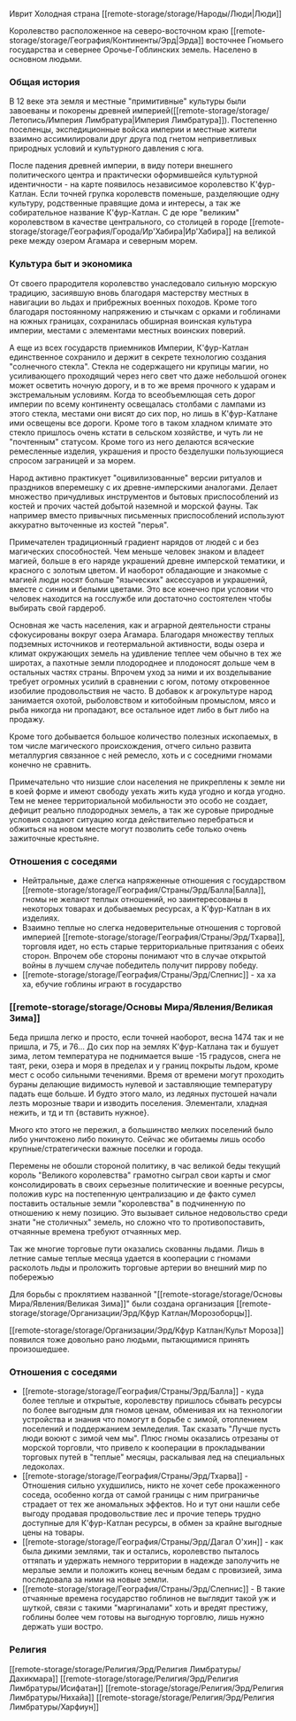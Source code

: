 Иврит
Холодная страна 
[[remote-storage/storage/Народы/Люди|Люди]]

Королевство расположенное на северо-восточном краю [[remote-storage/storage/География/Континенты/Эрд|Эрда]]
восточнее Гномьего государства и севернее Орочье-Гоблинских земель.
Населено в основном людьми.
### Общая история
В 12 веке эта земля и местные "примитивные" культуры были завоеваны и покорены древней империей([[remote-storage/storage/Летопись/Империя Лимбратура|Империя Лимбратура]]). Постепенно поселенцы, экспедиционные войска империи и местные жители взаимно ассимилировали друг друга под гнетом неприветливых природных условий и культурного давления с юга. 

После падения древней империи, в виду потери внешнего  политического центра и практически оформившейся культурной идентичности - на карте появилось независимое королевство К'фур-Катлан.
Если точней групка королевств поменьше, разделяющие одну культуру, родственные правящие дома и интересы, а так же собирательное название К'фур-Катлан. С де юре "великим" королевством в качестве центрального, со столицей в городе [[remote-storage/storage/География/Города/Ир'Хабира|Ир'Хабира]] на великой реке между озером Агамара и северным морем.

### Культура быт и экономика
От своего прародителя королевство унаследовало сильную морскую традицию, засиявшую вновь благодаря мастерству местных в навигации во льдах и прибрежных военных походов.
Кроме того благодаря постоянному напряжению и стычкам с орками и гоблинами на южных границах, сохранилась обширная воинская культура империи, местами с элементами местных воинских поверий. 

А еще из всех государств приемников Империи, К'фур-Катлан единственное сохранило и держит в секрете технологию создания "солнечного стекла". Стекла не содержащего ни крупицы магии, но усиливающего проходящий через него свет что даже небольшой огонек может осветить ночную дорогу, и в то же время прочного к ударам и экстремальным условиям.
Когда то всеобъемлющая сеть дорог империи по всему континенту освещалась столбами с лампами из этого стекла, местами они висят до сих пор, но лишь в К'фур-Катлане ими освещены все дороги. Кроме того в таком хладном климате это стекло пришлось очень кстати в сельском хозяйстве, и чуть ли не "почтенным" статусом.
Кроме того из него делаются всяческие ремесленные изделия, украшения и просто безделушки пользующиеся спросом заграницей и за морем.

Народ активно практикует "оцивилизованные" версии ритуалов и праздников вперемешку с их древне-имперскими аналогами.
Делает множество причудливых инструментов и бытовых приспособлений из костей и прочих частей добытой наземной и морской фауны. Так например вместо привычных письменных приспособлений используют аккуратно выточенные из костей "перья".

Примечателен традиционный градиент нарядов от людей с и без магических способностей. Чем меньше человек знаком и владеет магией, больше в его наряде украшений древне имперской тематики, и красного с золотым цветом. И наоборот обладающие и знакомые с магией люди носят больше "языческих" аксессуаров и украшений, вместе с синим и белыми цветами.  Это все конечно при условии что человек находится на госслужбе или достаточно состоятелен чтобы выбирать свой гардероб.

Основная же часть населения, как и аграрной деятельности страны сфокусированы вокруг озера Агамара. Благодаря множеству теплых подземных источников и геотермальной активности, воды озера и климат окружающих земель на удивление теплее чем обычно в тех же широтах, а пахотные земли плодороднее и плодоносят дольше чем в остальных частях страны. Впрочем уход за ними и их возделывание требует огромных усилий в сравнении с югом, потому откровенное изобилие продовольствия не часто.
В добавок к агрокультуре народ занимается охотой, рыболовством и китобойным промыслом, мясо и рыба никогда ни пропадают, все остальное идет либо в быт либо на продажу.

Кроме того добывается большое количество полезных ископаемых, в том числе магического происхождения, отчего сильно развита металлургия связанное с ней ремесло, хоть и с соседними гномами конечно не сравнить.

Примечательно что низшие слои населения не прикреплены к земле ни в коей форме и имеют свободу уехать жить куда угодно и когда угодно. Тем не менее территориальной мобильности это особо не создает, дефицит реально плодородных земель, а так же суровые природные условия создают ситуацию когда действительно перебраться и обжиться на новом месте могут позволить себе только очень зажиточные крестьяне.
### Отношения с соседями
- Нейтральные, даже слегка напряженные отношения с государством [[remote-storage/storage/География/Страны/Эрд/Балла|Балла]], гномы не желают теплых отношений, но заинтересованы в некоторых товарах и добываемых ресурсах, а К'фур-Катлан в их изделиях.
- Взаимно теплые но слегка недоверительные отношения с торговой империей [[remote-storage/storage/География/Страны/Эрд/Тхарва]], торговля идет, но есть старые территориальные притязания с обеих сторон. Впрочем обе стороны понимают что в случае открытой войны в лучшем случае победитель получит пиррову победу.
- [[remote-storage/storage/География/Страны/Эрд/Слепнис]] - ха ха ха, ебучие гоблины играют в государство

### [[remote-storage/storage/Основы Мира/Явления/Великая Зима]]
Беда пришла легко и просто, если точней наоборот, весна 1474 так и не пришла, и 75, и 76...
До сих пор на землях К'фур-Катлана так и бушует зима, летом температура не поднимается выше -15 градусов, снега не таят, реки, озера и моря в пределах и у границ покрыты льдом, кроме мест с особо сильными течениями. Время от времени могут проходить бураны делающие видимость нулевой и заставляющие температуру падать еще больше.
И будто этого мало, из ледяных пустошей начали лезть морозные твари и изводить поселения. Элементали, хладная нежить, и тд и тп {вставить нужное}.

Много кто этого не пережил, а большинство мелких поселений было либо уничтожено либо покинуто. Сейчас же обитаемы лишь особо крупные/стратегически важные поселки и города.

Перемены не обошли стороной политику, в час великой беды текущий король "Великого королевства" грамотно сыграл свои карты и смог консолидировать в своих серьезные политические и военные ресурсы, положив курс на постепенную централизацию и де факто сумел поставить остальные земли "королевства" в подчиненную по отношению к нему позицию. Это вызывает сильное недовольство среди знати "не столичных" земель, но сложно что то противопоставить, отчаянные времена требуют отчаянных мер.

Так же многие торговые пути оказались скованны льдами. Лишь в летние самые теплые месяца удается в кооперации с гномами расколоть льды и проложить торговые артерии во внешний мир по побережью 

Для борьбы с проклятием названной "[[remote-storage/storage/Основы Мира/Явления/Великая Зима]]" были создана организация [[remote-storage/storage/Организации/Эрд/Кфур Катлан/Морозоборцы]].

[[remote-storage/storage/Организации/Эрд/Кфур Катлан/Культ Мороза]] появился тоже довольно рано людьми, пытающимися принять произошедшее.

### Отношения с соседями
- [[remote-storage/storage/География/Страны/Эрд/Балла]] - куда более теплые и открытые, королевству пришлось сбывать ресурсы по более выгодным для гномов ценам, обменивая их на технологии устройства и знания что помогут в борьбе с зимой, отоплением поселений и поддержанием земледелия. Так сказать "Лучше пусть люди воюют с зимой чем мы". Плюс гномы оказались отрезаны от морской торговли, что привело к кооперации в прокладывании торговых путей в "теплые" месяцы, раскалывая лед на специальных ледоколах.
- [[remote-storage/storage/География/Страны/Эрд/Тхарва]] - Отношения сильно ухудшились, никто не хочет себе прокаженного соседа, особенно когда от самой границы с ним приграничье страдает от тех же аномальных эффектов. Но и тут они нашли себе выгоду продавая продовольствие лес и прочие теперь трудно доступные для К'фур-Катлан ресурсы, в обмен за крайне выгодные цены на товары.
- [[remote-storage/storage/География/Страны/Эрд/Дагал О'хин]] - как была дикими землями, так и остались, королевство пыталось оттяпать и удержать немного территории в надежде заполучить не мерзлые земли и положить конец вечным бедам с провизией, зима последовала за ними на новые земли.
- [[remote-storage/storage/География/Страны/Эрд/Слепнис]] - В такие отчаянные времена государство гоблинов не выглядит такой уж и шуткой, связи с такими "маргиналами" хоть и вредят престижу, гоблины более чем готовы на выгодную торговлю, лишь нужно держать уши востро.
### Религия
[[remote-storage/storage/Религия/Эрд/Религия Лимбратуры/Дахикмара]]
[[remote-storage/storage/Религия/Эрд/Религия Лимбратуры/Исифатан]]
[[remote-storage/storage/Религия/Эрд/Религия Лимбратуры/Нихайа]]
[[remote-storage/storage/Религия/Эрд/Религия Лимбратуры/Харфиун]]

